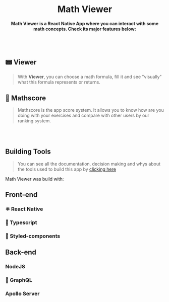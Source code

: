 <h1 align="center">Math Viewer</h1>

<h4 align="center">Math Viewer is a React Native App where you can interact with some math concepts. Check its major features below:<h4>
<br>
<br>
  
## &#128223; Viewer

> With **Viewer**, you can choose a math formula, fill it and see "visually" what this formula represents or returns.

## &#127941; Mathscore

> Mathscore is the app score system. It allows you to know how are you doing with your exercises and compare with other users by our ranking system.

<br>
<br>
<h2>Building Tools</h2>

> You can see all the documentation, decision making and whys about the tools used to build this app by [clicking here](./DOCUMENTATION.md)
  
Math Viewer was build with:
<br>  
## Front-end
  
### ⚛️ React Native
### &#128216; Typescript
### &#128133; Styled-components
  
## Back-end

### NodeJS
### &#128216; GraphQL
### Apollo Server
